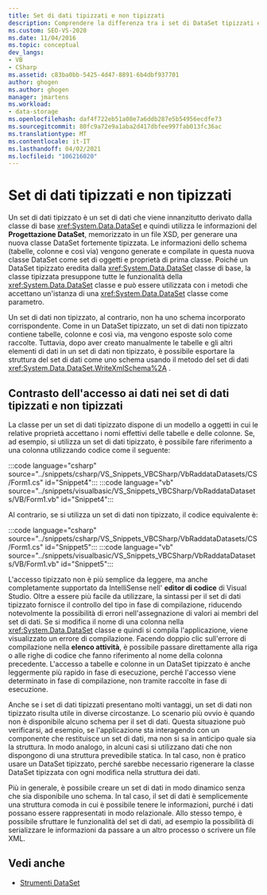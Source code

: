 ```yaml
---
title: Set di dati tipizzati e non tipizzati
description: Comprendere la differenza tra i set di DataSet tipizzati e non tipizzati. Confronto tra l'accesso ai dati nei set di dati tipizzati e non tipizzati.
ms.custom: SEO-VS-2020
ms.date: 11/04/2016
ms.topic: conceptual
dev_langs:
- VB
- CSharp
ms.assetid: c83ba0bb-5425-4d47-8891-6b4dbf937701
author: ghogen
ms.author: ghogen
manager: jmartens
ms.workload:
- data-storage
ms.openlocfilehash: daf4f722eb51a08e7a6ddb287e5b54956ecdfe73
ms.sourcegitcommit: 80fc9a72e9a1aba2d417dbfee997fab013fc36ac
ms.translationtype: MT
ms.contentlocale: it-IT
ms.lasthandoff: 04/02/2021
ms.locfileid: "106216020"
---
```

# <a name="typed-vs-untyped-datasets"></a>Set di dati tipizzati e non tipizzati
Un set di dati tipizzato è un set di dati che viene innanzitutto derivato dalla classe di base <xref:System.Data.DataSet> e quindi utilizza le informazioni del **Progettazione DataSet**, memorizzato in un file XSD, per generare una nuova classe DataSet fortemente tipizzata. Le informazioni dello schema (tabelle, colonne e così via) vengono generate e compilate in questa nuova classe DataSet come set di oggetti e proprietà di prima classe. Poiché un DataSet tipizzato eredita dalla <xref:System.Data.DataSet> classe di base, la classe tipizzata presuppone tutte le funzionalità della <xref:System.Data.DataSet> classe e può essere utilizzata con i metodi che accettano un'istanza di una <xref:System.Data.DataSet> classe come parametro.

Un set di dati non tipizzato, al contrario, non ha uno schema incorporato corrispondente. Come in un DataSet tipizzato, un set di dati non tipizzato contiene tabelle, colonne e così via, ma vengono esposte solo come raccolte. Tuttavia, dopo aver creato manualmente le tabelle e gli altri elementi di dati in un set di dati non tipizzato, è possibile esportare la struttura del set di dati come uno schema usando il metodo del set di dati <xref:System.Data.DataSet.WriteXmlSchema%2A> .

## <a name="contrast-data-access-in-typed-and-untyped-datasets"></a>Contrasto dell'accesso ai dati nei set di dati tipizzati e non tipizzati
La classe per un set di dati tipizzato dispone di un modello a oggetti in cui le relative proprietà accettano i nomi effettivi delle tabelle e delle colonne. Se, ad esempio, si utilizza un set di dati tipizzato, è possibile fare riferimento a una colonna utilizzando codice come il seguente:

:::code language="csharp" source="../snippets/csharp/VS_Snippets_VBCSharp/VbRaddataDatasets/CS/Form1.cs" id="Snippet4":::
:::code language="vb" source="../snippets/visualbasic/VS_Snippets_VBCSharp/VbRaddataDatasets/VB/Form1.vb" id="Snippet4":::

Al contrario, se si utilizza un set di dati non tipizzato, il codice equivalente è:

:::code language="csharp" source="../snippets/csharp/VS_Snippets_VBCSharp/VbRaddataDatasets/CS/Form1.cs" id="Snippet5":::
:::code language="vb" source="../snippets/visualbasic/VS_Snippets_VBCSharp/VbRaddataDatasets/VB/Form1.vb" id="Snippet5":::

L'accesso tipizzato non è più semplice da leggere, ma anche completamente supportato da IntelliSense nell' **editor di codice** di Visual Studio. Oltre a essere più facile da utilizzare, la sintassi per il set di dati tipizzato fornisce il controllo del tipo in fase di compilazione, riducendo notevolmente la possibilità di errori nell'assegnazione di valori ai membri del set di dati. Se si modifica il nome di una colonna nella <xref:System.Data.DataSet> classe e quindi si compila l'applicazione, viene visualizzato un errore di compilazione. Facendo doppio clic sull'errore di compilazione nella **elenco attività**, è possibile passare direttamente alla riga o alle righe di codice che fanno riferimento al nome della colonna precedente. L'accesso a tabelle e colonne in un DataSet tipizzato è anche leggermente più rapido in fase di esecuzione, perché l'accesso viene determinato in fase di compilazione, non tramite raccolte in fase di esecuzione.

Anche se i set di dati tipizzati presentano molti vantaggi, un set di dati non tipizzato risulta utile in diverse circostanze. Lo scenario più ovvio è quando non è disponibile alcuno schema per il set di dati. Questa situazione può verificarsi, ad esempio, se l'applicazione sta interagendo con un componente che restituisce un set di dati, ma non si sa in anticipo quale sia la struttura. In modo analogo, in alcuni casi si utilizzano dati che non dispongono di una struttura prevedibile statica. In tal caso, non è pratico usare un DataSet tipizzato, perché sarebbe necessario rigenerare la classe DataSet tipizzata con ogni modifica nella struttura dei dati.

Più in generale, è possibile creare un set di dati in modo dinamico senza che sia disponibile uno schema. In tal caso, il set di dati è semplicemente una struttura comoda in cui è possibile tenere le informazioni, purché i dati possano essere rappresentati in modo relazionale. Allo stesso tempo, è possibile sfruttare le funzionalità del set di dati, ad esempio la possibilità di serializzare le informazioni da passare a un altro processo o scrivere un file XML.

## <a name="see-also"></a>Vedi anche

- [Strumenti DataSet](../data-tools/dataset-tools-in-visual-studio.md)
